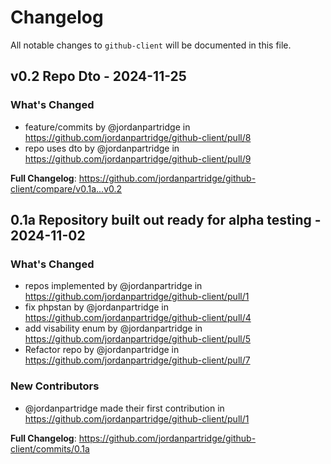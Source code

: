 # Changelog

All notable changes to `github-client` will be documented in this file.

## v0.2 Repo Dto - 2024-11-25

### What's Changed

* feature/commits by @jordanpartridge in https://github.com/jordanpartridge/github-client/pull/8
* repo uses dto by @jordanpartridge in https://github.com/jordanpartridge/github-client/pull/9

**Full Changelog**: https://github.com/jordanpartridge/github-client/compare/v0.1a...v0.2

## 0.1a Repository built out ready for alpha testing - 2024-11-02

### What's Changed

* repos implemented by @jordanpartridge in https://github.com/jordanpartridge/github-client/pull/1
* fix phpstan by @jordanpartridge in https://github.com/jordanpartridge/github-client/pull/4
* add visability enum by @jordanpartridge in https://github.com/jordanpartridge/github-client/pull/5
* Refactor repo by @jordanpartridge in https://github.com/jordanpartridge/github-client/pull/7

### New Contributors

* @jordanpartridge made their first contribution in https://github.com/jordanpartridge/github-client/pull/1

**Full Changelog**: https://github.com/jordanpartridge/github-client/commits/0.1a
